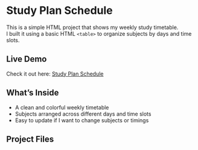 # Study Plan Schedule

This is a simple HTML project that shows my weekly study timetable.  
I built it using a basic HTML `<table>` to organize subjects by days and time slots.  

##  Live Demo
 Check it out here: [Study Plan Schedule](https://ycrakeshreddy.github.io/study-plan-schedule/)

##  What’s Inside
- A clean and colorful weekly timetable
- Subjects arranged across different days and time slots
- Easy to update if I want to change subjects or timings

##  Project Files
